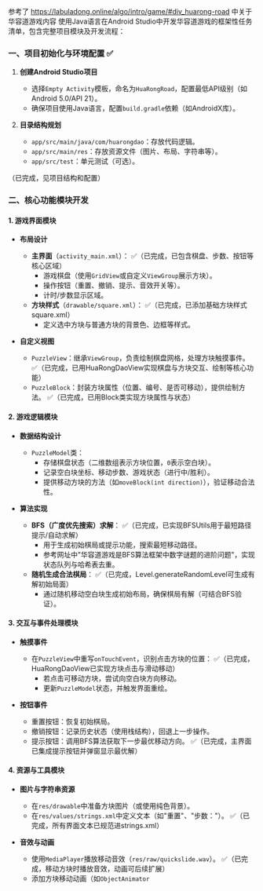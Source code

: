 参考了 https://labuladong.online/algo/intro/game/#div_huarong-road 中关于华容道游戏内容
使用Java语言在Android Studio中开发华容道游戏的框架性任务清单，包含完整项目模块及开发流程：


### **一、项目初始化与环境配置**  ✅
1. **创建Android Studio项目**  
   - 选择`Empty Activity`模板，命名为`HuaRongRoad`，配置最低API级别（如Android 5.0/API 21）。  
   - 确保项目使用Java语言，配置`build.gradle`依赖（如AndroidX库）。  

2. **目录结构规划**  
   - `app/src/main/java/com/huarongdao`：存放代码逻辑。  
   - `app/src/main/res`：存放资源文件（图片、布局、字符串等）。  
   - `app/src/test`：单元测试（可选）。  

（已完成，见项目结构和配置）


### **二、核心功能模块开发**
#### **1. 游戏界面模块**
- **布局设计**  
  - **主界面**（`activity_main.xml`）：  ✅（已完成，已包含棋盘、步数、按钮等核心区域）
    - 游戏棋盘（使用`GridView`或自定义`ViewGroup`展示方块）。  
    - 操作按钮（重置、撤销、提示、音效开关等）。  
    - 计时/步数显示区域。  
  - **方块样式**（`drawable/square.xml`）：  ✅（已完成，已添加基础方块样式square.xml）
    - 定义选中方块与普通方块的背景色、边框等样式。  

- **自定义视图**  
  - `PuzzleView`：继承`ViewGroup`，负责绘制棋盘网格，处理方块触摸事件。  ✅（已完成，已用HuaRongDaoView实现棋盘与方块交互、绘制等核心功能）
  - `PuzzleBlock`：封装方块属性（位置、编号、是否可移动），提供绘制方法。  ✅（已完成，已用Block类实现方块属性与状态）

#### **2. 游戏逻辑模块**
- **数据结构设计**  
  - `PuzzleModel`类：  
    - 存储棋盘状态（二维数组表示方块位置，`0`表示空白块）。  
    - 记录空白块坐标、移动步数、游戏状态（进行中/胜利）。  
    - 提供移动方块的方法（如`moveBlock(int direction)`），验证移动合法性。  

- **算法实现**  
  - **BFS（广度优先搜索）求解**：  ✅（已完成，已实现BFSUtils用于最短路径提示/自动求解）
    - 用于生成初始棋局或提示功能，搜索最短移动路径。  
    - 参考网址中"华容道游戏是BFS算法框架中数字谜题的进阶问题"，实现状态队列与哈希表去重。  
  - **随机生成合法棋局**：  ✅（已完成，Level.generateRandomLevel可生成有解初始局面）
    - 通过随机移动空白块生成初始布局，确保棋局有解（可结合BFS验证）。  

#### **3. 交互与事件处理模块**
- **触摸事件**  
  - 在`PuzzleView`中重写`onTouchEvent`，识别点击方块的位置：  ✅（已完成，HuaRongDaoView已实现方块点击与滑动移动）
    - 若点击可移动方块，尝试向空白块方向移动。  
    - 更新`PuzzleModel`状态，并触发界面重绘。  

- **按钮事件**  
  - 重置按钮：恢复初始棋局。  
  - 撤销按钮：记录历史状态（使用栈结构），回退上一步操作。  
  - 提示按钮：调用BFS算法获取下一步最优移动方向。  ✅（已完成，主界面已集成提示按钮并弹窗显示最优解）

#### **4. 资源与工具模块**
- **图片与字符串资源**  
  - 在`res/drawable`中准备方块图片（或使用纯色背景）。  
  - 在`res/values/strings.xml`中定义文本（如"重置"、"步数："）。  ✅（已完成，所有界面文本已规范进strings.xml）

- **音效与动画**  
  - 使用`MediaPlayer`播放移动音效（`res/raw/quickslide.wav`）。  ✅（已完成，移动方块时播放音效，动画可后续扩展）
  - 添加方块移动动画（如`ObjectAnimator`